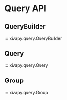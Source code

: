 # Query API

## QueryBuilder

::: xivapy.query.QueryBuilder

## Query

::: xivapy.query.Query

## Group

::: xivapy.query.Group
